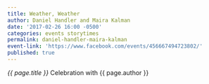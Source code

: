 ```yaml
---
title: Weather, Weather
author: Daniel Handler and Maira Kalman
date: '2017-02-26 16:00 -0500'
categories: events storytimes
permalink: daniel-handler-maira-kalman
event-link: 'https://www.facebook.com/events/456667494723802/'
published: true
---
```

*{{ page.title }}* Celebration with {{ page.author }}
